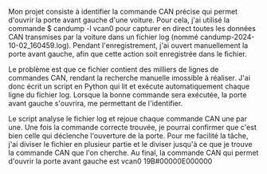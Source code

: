 Mon projet consiste à identifier la commande CAN précise qui permet d'ouvrir la porte avant gauche d'une voiture. Pour cela, j'ai utilisé la commande $ candump -l vcan0 pour capturer en direct toutes les données CAN transmises par la voiture dans un fichier log (nommé candump-2024-10-02_160459.log). Pendant l'enregistrement, j'ai ouvert manuellement la porte avant gauche, afin que cette action soit enregistrée dans le fichier.

Le problème est que ce fichier contient des milliers de lignes de commandes CAN, rendant la recherche manuelle imossible à réaliser. J'ai donc écrit un script en Python qui lit et exécute automatiquement chaque ligne du fichier log. Lorsque la bonne commande sera exécutée, la porte avant gauche s'ouvrira, me permettant de l'identifier.

Le script analyse le fichier log et rejoue chaque commande CAN une par une. Une fois la commande correcte trouvée, je pourrai confirmer que c'est bien celle qui déclenche l'ouverture de la porte. Pour me facilité la tâche, j'ai diviser le fichier en plusieur partie et le diviser jusqu'à ce que je trouve la commande CAN que l'on cherche.
Au final, la commande CAN qui permet d'ouvrir la porte avant gauche est vcan0 19B#00000E000000
